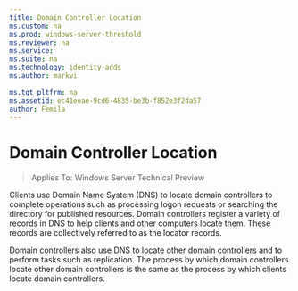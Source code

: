 ```yaml
---
title: Domain Controller Location
ms.custom: na
ms.prod: windows-server-threshold
ms.reviewer: na
ms.service: 
ms.suite: na
ms.technology: identity-adds
ms.author: markvi
  
ms.tgt_pltfrm: na
ms.assetid: ec41eeae-9cd6-4835-be3b-f852e3f2da57
author: Femila
---
```

# Domain Controller Location

>Applies To: Windows Server Technical Preview

Clients use Domain Name System (DNS) to locate domain controllers to complete operations such as processing logon requests or searching the directory for published resources. Domain controllers register a variety of records in DNS to help clients and other computers locate them. These records are collectively referred to as the locator records.  
  
Domain controllers also use DNS to locate other domain controllers and to perform tasks such as replication. The process by which domain controllers locate other domain controllers is the same as the process by which clients locate domain controllers.  
  


